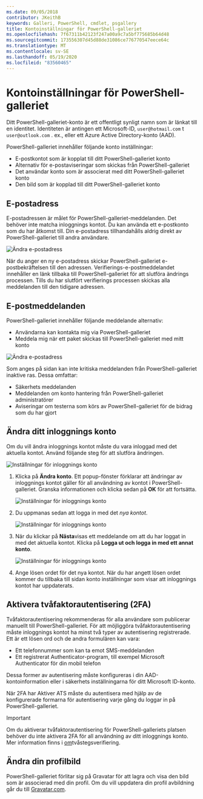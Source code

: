 ```yaml
---
ms.date: 09/05/2018
contributor: JKeithB
keywords: Galleri, PowerShell, cmdlet, psgallery
title: Kontoinställningar för PowerShell-galleriet
ms.openlocfilehash: 7f67311b42123f247a00a9c7a5bf775685b64d48
ms.sourcegitcommit: 173556307d45d88de31086ce776770547eece64c
ms.translationtype: MT
ms.contentlocale: sv-SE
ms.lasthandoff: 05/19/2020
ms.locfileid: "83560465"
---
```

# <a name="powershell-gallery-account-settings"></a>Kontoinställningar för PowerShell-galleriet

Ditt PowerShell-galleriet-konto är ett offentligt synligt namn som är länkat till en identitet. Identiteten är antingen ett Microsoft-ID, `user@hotmail.com` t `user@outlook.com` . ex., eller ett Azure Active Directory-konto (AAD).

PowerShell-galleriet innehåller följande konto inställningar:

- E-postkontot som är kopplat till ditt PowerShell-galleriet konto
- Alternativ för e-postaviseringar som skickas från PowerShell-galleriet
- Det användar konto som är associerat med ditt PowerShell-galleriet konto
- Den bild som är kopplad till ditt PowerShell-galleriet konto

## <a name="email-address"></a>E-postadress

E-postadressen är målet för PowerShell-galleriet-meddelanden. Det behöver inte matcha inloggnings kontot. Du kan använda ett e-postkonto som du har åtkomst till. Din e-postadress tillhandahålls aldrig direkt av PowerShell-galleriet till andra användare.

![Ändra e-postadress](media/managing-account/PSGallery_AcccountEmailAddress.png)

När du anger en ny e-postadress skickar PowerShell-galleriet e-postbekräftelsen till den adressen. Verifierings-e-postmeddelandet innehåller en länk tillbaka till PowerShell-galleriet för att slutföra ändrings processen. Tills du har slutfört verifierings processen skickas alla meddelanden till den tidigare adressen.

## <a name="email-notifications"></a>E-postmeddelanden

PowerShell-galleriet innehåller följande meddelande alternativ:

- Användarna kan kontakta mig via PowerShell-galleriet
- Meddela mig när ett paket skickas till PowerShell-galleriet med mitt konto

![Ändra e-postadress](media/managing-account/PSGallery_AccountEmailOptions.png)

Som anges på sidan kan inte kritiska meddelanden från PowerShell-galleriet inaktive ras.
Dessa omfattar:

- Säkerhets meddelanden
- Meddelanden om konto hantering från PowerShell-galleriet administratörer
- Aviseringar om testerna som körs av PowerShell-galleriet för de bidrag som du har gjort

## <a name="change-your-login-account"></a>Ändra ditt inloggnings konto

Om du vill ändra inloggnings kontot måste du vara inloggad med det aktuella kontot. Använd följande steg för att slutföra ändringen.

![Inställningar för inloggnings konto](media/managing-account/PSGallery_LoginAccountSettings.png)

1. Klicka på **Ändra konto**. Ett popup-fönster förklarar att ändringar av inloggnings kontot gäller för all användning av kontot i PowerShell-galleriet. Granska informationen och klicka sedan på **OK** för att fortsätta.

   ![Inställningar för inloggnings konto](media/managing-account/PSGallery_LoginAccountChange-1.png)

2. Du uppmanas sedan att logga in med det _nya kontot_.

   ![Inställningar för inloggnings konto](media/managing-account/PSGallery_LoginAccountChange-2.png)

3. När du klickar på **Nästa**visas ett meddelande om att du har loggat in med det aktuella kontot.
   Klicka på **Logga ut och logga in med ett annat konto**.

   ![Inställningar för inloggnings konto](media/managing-account/PSGallery_LoginAccountChange-3.png)

4. Ange lösen ordet för det nya kontot. När du har angett lösen ordet kommer du tillbaka till sidan konto inställningar som visar att inloggnings kontot har uppdaterats.

## <a name="enable-two-factor-authentication-2fa"></a>Aktivera tvåfaktorautentisering (2FA)

Tvåfaktorautentisering rekommenderas för alla användare som publicerar manuellt till PowerShell-galleriet. För att möjliggöra tvåfaktorautentisering måste inloggnings kontot ha minst två typer av autentisering registrerade. Ett är ett lösen ord och de andra formulären kan vara:

- Ett telefonnummer som kan ta emot SMS-meddelanden
- Ett registrerat Authenticator-program, till exempel Microsoft Authenticator för din mobil telefon

Dessa former av autentisering måste konfigureras i din AAD-kontoinformation eller i säkerhets inställningarna för ditt Microsoft ID-konto.

När 2FA har Aktiver ATS måste du autentisera med hjälp av de konfigurerade formarna för autentisering varje gång du loggar in på PowerShell-galleriet.

> [!IMPORTANT]
> Om du aktiverar tvåfaktorautentisering för PowerShell-galleriets platsen behöver du inte aktivera 2FA för all användning av ditt inloggnings konto. Mer information finns i [om](https://support.microsoft.com/help/12408/microsoft-account-about-two-step-verification)tvåstegsverifiering.

## <a name="change-your-profile-picture"></a>Ändra din profilbild

PowerShell-galleriet förlitar sig på Gravatar för att lagra och visa den bild som är associerad med din profil. Om du vill uppdatera din profil avbildning går du till [Gravatar.com](http://www.gravatar.com/).
